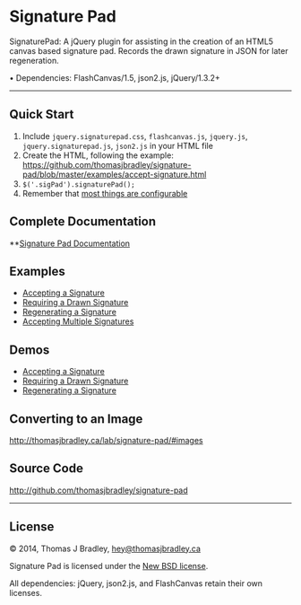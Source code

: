 # Signature Pad

SignaturePad: A jQuery plugin for assisting in the creation of an HTML5 canvas based signature pad. Records the drawn signature in JSON for later regeneration.

• Dependencies: FlashCanvas/1.5, json2.js, jQuery/1.3.2+

---

## Quick Start

1. Include `jquery.signaturepad.css`, `flashcanvas.js`, `jquery.js`, `jquery.signaturepad.js`, `json2.js` in your HTML file
2. Create the HTML, following the example: <https://github.com/thomasjbradley/signature-pad/blob/master/examples/accept-signature.html>
3. `$('.sigPad').signaturePad();`
4. Remember that [most things are configurable](http://thomasjbradley.ca/lab/signature-pad#options)

## Complete Documentation

**[Signature Pad Documentation](documentation.md)

## Examples

- [Accepting a Signature](https://github.com/thomasjbradley/signature-pad/blob/master/examples/accept-signature.html)
- [Requiring a Drawn Signature](https://github.com/thomasjbradley/signature-pad/blob/master/examples/require-drawn-signature.html)
- [Regenerating a Signature](https://github.com/thomasjbradley/signature-pad/blob/master/examples/regenerate-signature.html)
- [Accepting Multiple Signatures](https://github.com/thomasjbradley/signature-pad/blob/master/examples/accept-multiple-signatures.html)

## Demos

- [Accepting a Signature](http://thomasjbradley.ca/lab/signature-pad-accept)
- [Requiring a Drawn Signature](http://thomasjbradley.ca/lab/signature-pad-require-drawn)
- [Regenerating a Signature](http://thomasjbradley.ca/lab/signature-pad-regenerate)

## Converting to an Image

<http://thomasjbradley.ca/lab/signature-pad/#images>

## Source Code

<http://github.com/thomasjbradley/signature-pad>

---

## License

© 2014, Thomas J Bradley, <hey@thomasjbradley.ca>

Signature Pad is licensed under the [New BSD license](https://github.com/thomasjbradley/signature-pad/blob/master/NEW-BSD-LICENSE.txt).

All dependencies: jQuery, json2.js, and FlashCanvas retain their own licenses.

